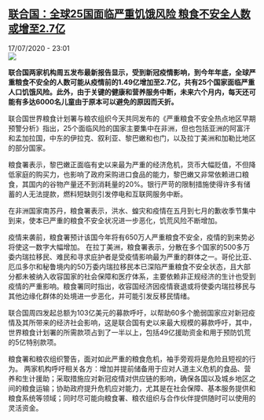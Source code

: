 <!--1595023025000-->
[联合国：全球25国面临严重饥饿风险 粮食不安全人数或增至2.7亿](http://www.rfi.fr//cn/%E4%B8%AD%E5%9B%BD/20200717-%E8%81%94%E5%90%88%E5%9B%BD-%E5%85%A8%E7%90%8325%E5%9B%BD%E9%9D%A2%E4%B8%B4%E4%B8%A5%E9%87%8D%E9%A5%A5%E9%A5%BF%E9%A3%8E%E9%99%A9-%E7%B2%AE%E9%A3%9F%E4%B8%8D%E5%AE%89%E5%85%A8%E4%BA%BA%E6%95%B0%E6%88%96%E5%A2%9E%E8%87%B32-7%E4%BA%BF)
------

<div>17/07/2020 - 23:01</div><img src="https://s.rfi.fr/media/display/730b9fbc-c870-11ea-8034-005056bff430/w:310/p:16x9/image1024x768-2.jpg"><p><strong>联合国两家机构周五发布最新报告显示，受到新冠疫情影响，到今年年底，全球严重粮食不安全的人数可能从疫情前的1.49亿增加至2.7亿，共有25个国家面临严重人口饥饿风险。此外，由于关键的健康和营养服务中断，未来六个月内，每天还可能有多达6000名儿童由于原本可以避免的原因而夭折。</strong></p><div class="t-content__body u-clearfix"><div class="m-interstitial"></div><p>联合国世界粮食计划署与粮农组织今天共同发布的《严重粮食不安全热点地区早期预警分析》指出，25个面临风险的国家主要集中在非洲，但也包括亚洲的阿富汗和孟加拉国，中东的伊拉克、叙利亚、黎巴嫩和也门，以及拉丁美洲和加勒比地区的部分国家。</p><p>粮食署表示，黎巴嫩正面临有史以来最为严重的经济危机，货币大幅贬值，不但降低家庭的购买力，也影响了政府采购进口食品的能力，黎巴嫩又非常依赖进口粮食，其国内的谷物产量还不到消耗量的20%。银行严苛的限制措施使得许多有储蓄的人无法提款，燃料短缺则引发停电和互联网服务中断。</p><p>在非洲国家南苏丹，粮食署表示，洪水、蝗灾和疫情在五月到七月的歉收季节集中到来，使本已严重的粮食不安全状况进一步恶化，饥荒风险不断增加。</p><p>疫情来袭前，粮食署预计该国今年将有650万人严重粮食不安全，疫情的到来势必将使这一数字大幅增加。 在拉丁美洲，粮食署表示，分散在多个国家的500多万委内瑞拉移民、难民和寻求庇护者是受疫情影响最为严重的群体之一。哥伦比亚、厄瓜多尔和秘鲁境内的50万委内瑞拉移民本已深陷严重粮食不安全状态，且大部分都未被纳入收容国家的社会保障和医疗体系，主要依赖非正规经济的生计也受到疫情的严重影响。粮食署同时指出，收容国经济因疫情衰退或将使委内瑞拉移民与其他边缘化群体的处境进一步恶化，并可能引发反移民情绪。</p><p>联合国周四发起总额为103亿美元的募款呼吁，以帮助60多个脆弱国家应对新冠疫情及其所带来的经济社会影响，这是联合国有史以来最大规模的募款呼吁，其中，世界粮食计划署的所需款项占到了一半以上，包括49亿援助资金和用于预防饥荒的5亿特别款项。</p><p>粮食署和粮农组织警告，面对如此严重的粮食危机，袖手旁观将是危险且短视的行为。 两家机构呼吁相关各方：增加并提前储备用于应对人道主义危机的食品、营养和生计援助；采取措施应对新冠疫情对供应链的影响，确保各国以及城乡地区之间的粮食运输；协助政府提升危机应对能力，尤其是在社会保障、基本服务提供和粮食系统等领域；同时尽可能向粮食署、粮农组织与合作伙伴提供随时可以使用的灵活资金。</p><div class="o-self-promo o-self-promo--nl o-self-promo--hidden" data-selfpromo-newsletter></div><div class="o-self-promo o-self-promo--app o-self-promo--hidden" data-selfpromo-app></div></div>
